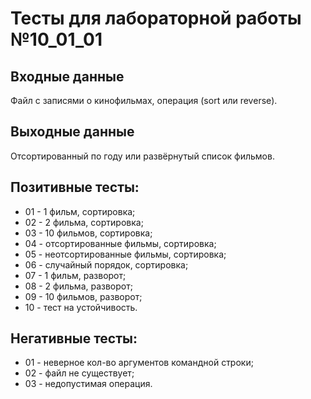 # Тесты для лабораторной работы №10_01_01

## Входные данные
Файл с записями о кинофильмах, операция (sort или reverse).

## Выходные данные
Отсортированный по году или развёрнутый список фильмов.

## Позитивные тесты:
- 01 - 1 фильм, сортировка;
- 02 - 2 фильма, сортировка;
- 03 - 10 фильмов, сортировка;
- 04 - отсортированные фильмы, сортировка;
- 05 - неотсортированные фильмы, сортировка;
- 06 - случайный порядок, сортировка;
- 07 - 1 фильм, разворот;
- 08 - 2 фильма, разворот;
- 09 - 10 фильмов, разворот;
- 10 - тест на устойчивость.


## Негативные тесты:
- 01 - неверное кол-во аргументов командной строки;
- 02 - файл не существует;
- 03 - недопустимая операция.
